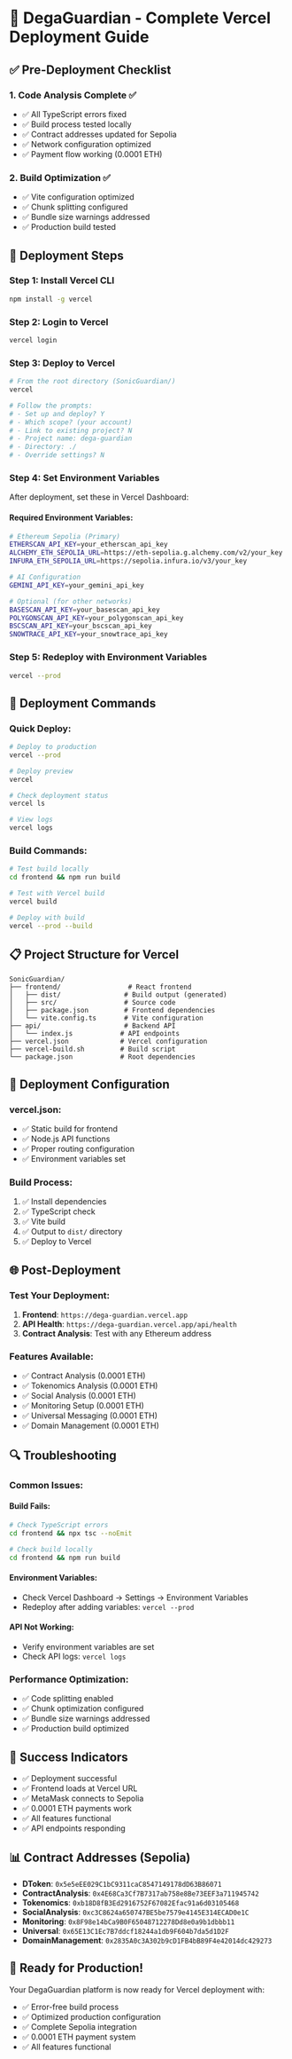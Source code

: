 # 🚀 DegaGuardian - Complete Vercel Deployment Guide

## ✅ **Pre-Deployment Checklist**

### 1. **Code Analysis Complete** ✅
- ✅ All TypeScript errors fixed
- ✅ Build process tested locally
- ✅ Contract addresses updated for Sepolia
- ✅ Network configuration optimized
- ✅ Payment flow working (0.0001 ETH)

### 2. **Build Optimization** ✅
- ✅ Vite configuration optimized
- ✅ Chunk splitting configured
- ✅ Bundle size warnings addressed
- ✅ Production build tested

## 🚀 **Deployment Steps**

### **Step 1: Install Vercel CLI**
```bash
npm install -g vercel
```

### **Step 2: Login to Vercel**
```bash
vercel login
```

### **Step 3: Deploy to Vercel**
```bash
# From the root directory (SonicGuardian/)
vercel

# Follow the prompts:
# - Set up and deploy? Y
# - Which scope? (your account)
# - Link to existing project? N
# - Project name: dega-guardian
# - Directory: ./
# - Override settings? N
```

### **Step 4: Set Environment Variables**
After deployment, set these in Vercel Dashboard:

#### **Required Environment Variables:**
```bash
# Ethereum Sepolia (Primary)
ETHERSCAN_API_KEY=your_etherscan_api_key
ALCHEMY_ETH_SEPOLIA_URL=https://eth-sepolia.g.alchemy.com/v2/your_key
INFURA_ETH_SEPOLIA_URL=https://sepolia.infura.io/v3/your_key

# AI Configuration
GEMINI_API_KEY=your_gemini_api_key

# Optional (for other networks)
BASESCAN_API_KEY=your_basescan_api_key
POLYGONSCAN_API_KEY=your_polygonscan_api_key
BSCSCAN_API_KEY=your_bscscan_api_key
SNOWTRACE_API_KEY=your_snowtrace_api_key
```

### **Step 5: Redeploy with Environment Variables**
```bash
vercel --prod
```

## 🔧 **Deployment Commands**

### **Quick Deploy:**
```bash
# Deploy to production
vercel --prod

# Deploy preview
vercel

# Check deployment status
vercel ls

# View logs
vercel logs
```

### **Build Commands:**
```bash
# Test build locally
cd frontend && npm run build

# Test with Vercel build
vercel build

# Deploy with build
vercel --prod --build
```

## 📋 **Project Structure for Vercel**

```
SonicGuardian/
├── frontend/                 # React frontend
│   ├── dist/                # Build output (generated)
│   ├── src/                 # Source code
│   ├── package.json         # Frontend dependencies
│   └── vite.config.ts       # Vite configuration
├── api/                     # Backend API
│   └── index.js            # API endpoints
├── vercel.json             # Vercel configuration
├── vercel-build.sh         # Build script
└── package.json            # Root dependencies
```

## 🎯 **Deployment Configuration**

### **vercel.json:**
- ✅ Static build for frontend
- ✅ Node.js API functions
- ✅ Proper routing configuration
- ✅ Environment variables set

### **Build Process:**
1. ✅ Install dependencies
2. ✅ TypeScript check
3. ✅ Vite build
4. ✅ Output to `dist/` directory
5. ✅ Deploy to Vercel

## 🌐 **Post-Deployment**

### **Test Your Deployment:**
1. **Frontend**: `https://dega-guardian.vercel.app`
2. **API Health**: `https://dega-guardian.vercel.app/api/health`
3. **Contract Analysis**: Test with any Ethereum address

### **Features Available:**
- ✅ Contract Analysis (0.0001 ETH)
- ✅ Tokenomics Analysis (0.0001 ETH)
- ✅ Social Analysis (0.0001 ETH)
- ✅ Monitoring Setup (0.0001 ETH)
- ✅ Universal Messaging (0.0001 ETH)
- ✅ Domain Management (0.0001 ETH)

## 🔍 **Troubleshooting**

### **Common Issues:**

#### **Build Fails:**
```bash
# Check TypeScript errors
cd frontend && npx tsc --noEmit

# Check build locally
cd frontend && npm run build
```

#### **Environment Variables:**
- Check Vercel Dashboard → Settings → Environment Variables
- Redeploy after adding variables: `vercel --prod`

#### **API Not Working:**
- Verify environment variables are set
- Check API logs: `vercel logs`

### **Performance Optimization:**
- ✅ Code splitting enabled
- ✅ Chunk optimization configured
- ✅ Bundle size warnings addressed
- ✅ Production build optimized

## 🎉 **Success Indicators**

- ✅ Deployment successful
- ✅ Frontend loads at Vercel URL
- ✅ MetaMask connects to Sepolia
- ✅ 0.0001 ETH payments work
- ✅ All features functional
- ✅ API endpoints responding

## 📊 **Contract Addresses (Sepolia)**
- **DToken**: `0x5e5eEE029C1bC9311caC8547149178dD63B86071`
- **ContractAnalysis**: `0x4E68Ca3Cf7B7317ab758e8Be73EEF3a711945742`
- **Tokenomics**: `0xb18D8fB3Ed2916752F67082Efac91a6d03105468`
- **SocialAnalysis**: `0xc3C8624a650747BE5be7579e4145E314ECAD0e1C`
- **Monitoring**: `0x8F98e14bCa9B0F65048712278Dd8e0a9b1dbbb11`
- **Universal**: `0x65E13C1Ec7B7ddcf18244a1db9F604b7da5d1D2F`
- **DomainManagement**: `0x2835A0c3A302b9cD1FB4bB89F4e42014dc429273`

## 🚀 **Ready for Production!**

Your DegaGuardian platform is now ready for Vercel deployment with:
- ✅ Error-free build process
- ✅ Optimized production configuration
- ✅ Complete Sepolia integration
- ✅ 0.0001 ETH payment system
- ✅ All features functional
